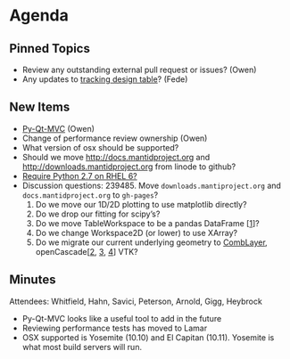 Agenda
======

Pinned Topics
-------------
* Review any outstanding external pull request or issues? (Owen)
* Any updates to [tracking design table](https://github.com/mantidproject/documents/blob/master/Project-Management/TechnicalSteeringCommittee/reports/TSC-TrackingDesignProposals.md)? (Fede)

New Items
---------
* [Py-Qt-MVC](https://github.com/morefigs/Py-Qt-MVC) (Owen)
* Change of performance review ownership (Owen)
* What version of osx should be supported?
* Should we move http://docs.mantidproject.org and http://downloads.mantidproject.org from linode to github?
* [Require Python 2.7 on RHEL 6?](http://www.curiousefficiency.org/posts/2015/04/stop-supporting-python26.html)
* Discussion questions:
  239485. Move `downloads.mantiproject.org` and `docs.mantidproject.org` to `gh-pages`?
  1.  Do we move our 1D/2D plotting to use matplotlib directly?
  2.  Do we drop our fitting for scipy’s?
  3.  Do we move TableWorkspace to be a pandas DataFrame [[1](http://stackoverflow.com/questions/21647054/creating-a-pandas-dataframe-with-a-numpy-array-containing-multiple-types)]?
  4.  Do we change Workspace2D (or lower) to use XArray?
  5.  Do we migrate our current underlying geometry to [CombLayer](https://github.com/SAnsell/CombLayer), openCascade[[2](https://blog.kitware.com/designing-nuclear-reactor-core-geometry-and-meshes/), [3](http://dev.opencascade.org/index.php?q=node/1090), [4](http://www.opencascade.com/doc/occt-7.0.0/overview/html/occt_user_guides__vis.html)] VTK?

Minutes
-------

Attendees: Whitfield, Hahn, Savici, Peterson, Arnold, Gigg, Heybrock

* Py-Qt-MVC looks like a useful tool to add in the future
* Reviewing performance tests has moved to Lamar
* OSX supported is Yosemite (10.10) and El Capitan (10.11). Yosemite is what most build servers will run.
